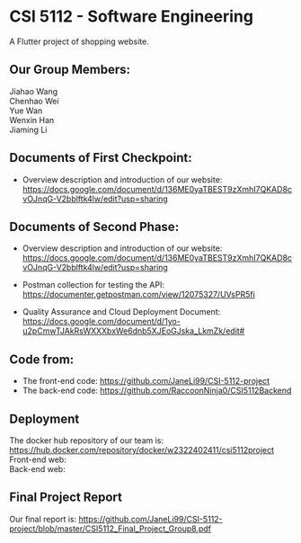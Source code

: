 # CSI 5112 - Software Engineering

A Flutter project of shopping website.

## Our Group Members:
Jiahao Wang </br>
Chenhao Wei </br>
Yue Wan </br>
Wenxin Han </br>
Jiaming Li </br>

## Documents of First Checkpoint:
- Overview description and introduction of our website: 
https://docs.google.com/document/d/136ME0yaTBEST9zXmhI7QKAD8cvOJnqG-V2bblftk4lw/edit?usp=sharing </br>

## Documents of Second Phase:
- Overview description and introduction of our website: 
https://docs.google.com/document/d/136ME0yaTBEST9zXmhI7QKAD8cvOJnqG-V2bblftk4lw/edit?usp=sharing </br>

- Postman collection for testing the API:
https://documenter.getpostman.com/view/12075327/UVsPR5fi </br>

- Quality Assurance and Cloud Deployment Document: 
https://docs.google.com/document/d/1yo-u2pCmwTJAkRsWXXXbxWe6dnb5XJEoGJska_LkmZk/edit#

## Code from:
- The front-end code: https://github.com/JaneLi99/CSI-5112-project
- The back-end code: https://github.com/RaccoonNinja0/CSI5112Backend

## Deployment
The docker hub repository of our team is: https://hub.docker.com/repository/docker/w2322402411/csi5112project </br>
Front-end web: </br>
Back-end web:  </br>

## Final Project Report
Our final report is: https://github.com/JaneLi99/CSI-5112-project/blob/master/CSI5112_Final_Project_Group8.pdf
